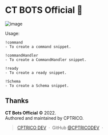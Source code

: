 # CT BOTS Official 🤖

![image](https://cdn.discordapp.com/attachments/485357955341090825/933388234048811048/2022-01-19_16-48-59.gif)



Usage:

    !command
    - To create a command snippet.

    !commandHandler
    - To create a CommandHandler snippet.

    !ready
    - To create a ready snippet.

    !Schema
    - To create a Schema snippet.



## Thanks

**CT Bots Official** © 2022.<br>
Authored and maintained by CPTRICO.

> [CPTRICO DEV](https://discord.gg/UCWCc6vC56) &nbsp;&middot;&nbsp;
> GitHub [@CPTRICODEV](https://github.com/CPTRICODEV) &nbsp;&middot;&nbsp;


